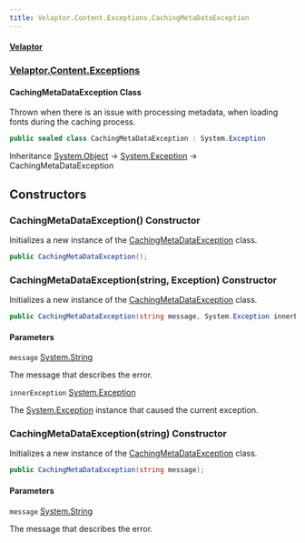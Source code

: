 ```yaml
---
title: Velaptor.Content.Exceptions.CachingMetaDataException
---
```


#### [Velaptor](Namespaces.md 'Velaptor Namespaces')
### [Velaptor.Content.Exceptions](Velaptor.Content.Exceptions.md 'Velaptor.Content.Exceptions')

#### CachingMetaDataException Class

Thrown when there is an issue with processing metadata, when loading fonts during the caching process.

```csharp
public sealed class CachingMetaDataException : System.Exception
```

Inheritance [System.Object](https://docs.microsoft.com/en-us/dotnet/api/System.Object 'System.Object') → [System.Exception](https://docs.microsoft.com/en-us/dotnet/api/System.Exception 'System.Exception') → CachingMetaDataException
## Constructors

<a name='Velaptor.Content.Exceptions.CachingMetaDataException.CachingMetaDataException()'></a>

### CachingMetaDataException() Constructor

Initializes a new instance of the [CachingMetaDataException](Velaptor.Content.Exceptions.CachingMetaDataException.md 'Velaptor.Content.Exceptions.CachingMetaDataException') class.

```csharp
public CachingMetaDataException();
```

<a name='Velaptor.Content.Exceptions.CachingMetaDataException.CachingMetaDataException(string,System.Exception)'></a>

### CachingMetaDataException(string, Exception) Constructor

Initializes a new instance of the [CachingMetaDataException](Velaptor.Content.Exceptions.CachingMetaDataException.md 'Velaptor.Content.Exceptions.CachingMetaDataException') class.

```csharp
public CachingMetaDataException(string message, System.Exception innerException);
```
#### Parameters

<a name='Velaptor.Content.Exceptions.CachingMetaDataException.CachingMetaDataException(string,System.Exception).message'></a>

`message` [System.String](https://docs.microsoft.com/en-us/dotnet/api/System.String 'System.String')

The message that describes the error.

<a name='Velaptor.Content.Exceptions.CachingMetaDataException.CachingMetaDataException(string,System.Exception).innerException'></a>

`innerException` [System.Exception](https://docs.microsoft.com/en-us/dotnet/api/System.Exception 'System.Exception')

The [System.Exception](https://docs.microsoft.com/en-us/dotnet/api/System.Exception 'System.Exception') instance that caused the current exception.

<a name='Velaptor.Content.Exceptions.CachingMetaDataException.CachingMetaDataException(string)'></a>

### CachingMetaDataException(string) Constructor

Initializes a new instance of the [CachingMetaDataException](Velaptor.Content.Exceptions.CachingMetaDataException.md 'Velaptor.Content.Exceptions.CachingMetaDataException') class.

```csharp
public CachingMetaDataException(string message);
```
#### Parameters

<a name='Velaptor.Content.Exceptions.CachingMetaDataException.CachingMetaDataException(string).message'></a>

`message` [System.String](https://docs.microsoft.com/en-us/dotnet/api/System.String 'System.String')

The message that describes the error.
